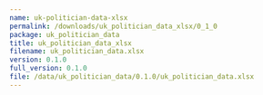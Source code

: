 ```yaml
---
name: uk-politician-data-xlsx
permalink: /downloads/uk_politician_data_xlsx/0_1_0
package: uk_politician_data
title: uk_politician_data_xlsx
filename: uk_politician_data.xlsx
version: 0.1.0
full_version: 0.1.0
file: /data/uk_politician_data/0.1.0/uk_politician_data.xlsx
---
```

